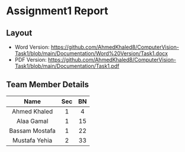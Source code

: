 # Assignment1 Report

## Layout
* Word Version: https://github.com/AhmedKhaled8/ComputerVision-Task1/blob/main/Documentation/Word%20Version/Task1.docx
* PDF Version: https://github.com/AhmedKhaled8/ComputerVision-Task1/blob/main/Documentation/Task1.pdf

## Team Member Details

Name | Sec | BN
:---:|:---:|:---:
Ahmed Khaled | 1 | 4
Alaa Gamal | 1 | 15
Bassam Mostafa | 1 | 22
Mustafa Yehia | 2 | 33
